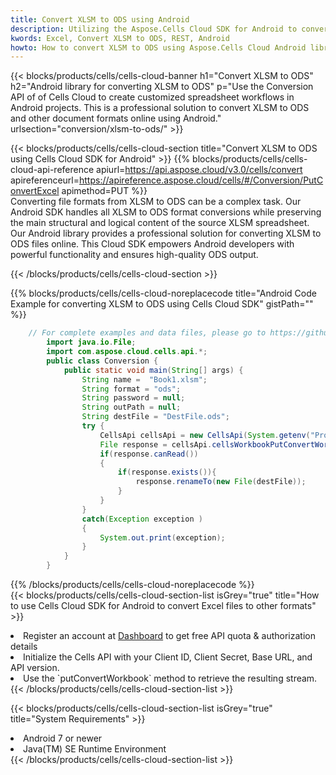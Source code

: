 ```yaml
---
title: Convert XLSM to ODS using Android 
description: Utilizing the Aspose.Cells Cloud SDK for Android to convert a XLSM format file to a ODS format file. 
kwords: Excel, Convert XLSM to ODS, REST, Android
howto: How to convert XLSM to ODS using Aspose.Cells Cloud Android library.
---
```



{{< blocks/products/cells/cells-cloud-banner h1="Convert XLSM to ODS" h2="Android library for converting XLSM to ODS" p="Use the Conversion API of of Cells Cloud to create customized spreadsheet workflows in Android projects. This is a professional solution to convert XLSM to ODS and other document formats online using Android." urlsection="conversion/xlsm-to-ods/" >}}

{{< blocks/products/cells/cells-cloud-section  title="Convert XLSM to ODS using Cells Cloud SDK for Android" >}}
{{% blocks/products/cells/cells-cloud-api-reference  apiurl=https://api.aspose.cloud/v3.0/cells/convert  apireferenceurl=https://apireference.aspose.cloud/cells/#/Conversion/PutConvertExcel  apimethod=PUT %}}
<br/>
Converting file formats from XLSM to ODS can be a complex task. Our Android SDK handles all XLSM to ODS format conversions while preserving the main structural and logical content of the source XLSM spreadsheet. Our Android library provides a professional solution for converting XLSM to ODS files online. This Cloud SDK empowers Android developers with powerful functionality and ensures high-quality ODS output.

{{< /blocks/products/cells/cells-cloud-section >}}

{{% blocks/products/cells/cells-cloud-noreplacecode title="Android Code Example for converting XLSM to ODS using Cells Cloud SDK" gistPath="" %}}
 
```java
    // For complete examples and data files, please go to https://github.com/aspose-cells-cloud/aspose-cells-cloud-android/
        import java.io.File;
        import com.aspose.cloud.cells.api.*;
        public class Conversion {
            public static void main(String[] args) {
                String name =  "Book1.xlsm";
                String format = "ods";
                String password = null;
                String outPath = null;
                String destFile = "DestFile.ods";
                try {
                    CellsApi cellsApi = new CellsApi(System.getenv("ProductClientId"), System.getenv("ProductClientSecret"));
                    File response = cellsApi.cellsWorkbookPutConvertWorkbook(new File(name), format, password, outPath, null,null);            
                    if(response.canRead())
                    {
                        if(response.exists()){
                            response.renameTo(new File(destFile));
                        }                
                    }
                }
                catch(Exception exception )
                {
                    System.out.print(exception);
                }
            }
        }
```
 
{{% /blocks/products/cells/cells-cloud-noreplacecode  %}}
<br/>
{{< blocks/products/cells/cells-cloud-section-list isGrey="true"  title="How to use Cells Cloud SDK for Android to convert Excel files to other formats" >}}
<li>Register an account at <a href="https://dashboard.aspose.cloud/">Dashboard</a> to get free API quota & authorization details</li>
<li>Initialize the Cells API with your Client ID, Client Secret, Base URL, and API version.</li>
<li>Use the `putConvertWorkbook` method to retrieve the resulting stream.</li>
{{< /blocks/products/cells/cells-cloud-section-list >}}

{{< blocks/products/cells/cells-cloud-section-list isGrey="true"  title="System Requirements" >}}
<li>Android 7 or newer</li>
<li>Java(TM) SE Runtime Environment</li>
{{< /blocks/products/cells/cells-cloud-section-list >}}
